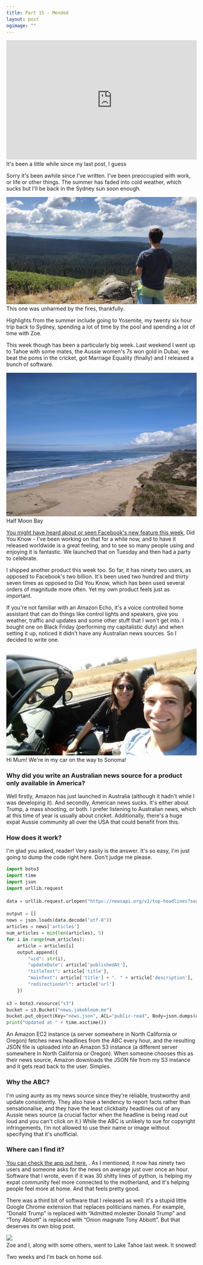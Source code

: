 ```yaml
---
title: Part 15 - Mended
layout: post
ogimage: ""
---
```


<div class="ui one column stackable center aligned grid">
    <div class="row">
        <div class="column">
            <div class="video-container"><iframe width="560" height="315" src="https://www.youtube.com/embed/tJLBkhytjR8?rel=0" frameborder="0" gesture="media" allow="encrypted-media" allowfullscreen></iframe></div>
            <div class="caption">
                It's been a little while since my last post, I guess
            </div>
        </div>
    </div>
</div>

Sorry it's been awhile since I've written. I've been preoccupied with work, or life or other things. The summer has faded into cold weather, which sucks but I'll be back in the Sydney sun soon enough. 

<img src="/img/part15/forest.jpeg" class="ui centered large image" />
<div class="caption">
    This one was unharmed by the fires, thankfully.
</div>

<!--break-->

Highlights from the summer include going to Yosemite, my twenty six hour trip back to Sydney, spending a lot of time by the pool and spending a lot of time with Zoe. 

This week though has been a particularly big week. Last weekend I went up to Tahoe with some mates, the Aussie women's 7s won gold in Dubai, we beat the poms in the cricket, got Marriage Equality (finally) and I released a bunch of software.

<img src="/img/part15/hmb.jpg" class="ui centered large image" />
<div class="caption">
    Half Moon Bay
</div>

[You might have heard about or seen Facebook's new feature this week](https://techcrunch.com/2017/12/05/as-tbh-popularity-wanes-facebook-launches-did-you-know-social-questionnaire/), Did You Know - I've been working on that for a while now, and to have it released worldwide is a great feeling, and to see so many people using and enjoying it is fantastic. We launched that on Tuesday and then had a party to celebrate. 

I shipped another product this week too. So far, it has ninety two users, as opposed to Facebook's two billion. It's been used two hundred and thirty seven times as opposed to Did You Know, which has been used several orders of magnitude more often. Yet my own product feels just as important. 

If you're not familiar with an Amazon Echo, it's a voice controlled home assistant that can do things like control lights and speakers, give you weather, traffic and updates and some other stuff that I won't get into. I bought one on Black Friday (performing my capitalistic duty) and when setting it up, noticed it didn't have any Australian news sources. So I decided to write one. 

<img src="/img/part15/mum.jpg" class="ui centered large image" />
<div class="caption">
    Hi Mum! We're in my car on the way to Sonoma!
</div>

### Why did you write an Australian news source for a product only available in America?
Well firstly, Amazon has just launched in Australia (although it hadn't while I was developing it). And secondly, American news sucks. It's either about Trump, a mass shooting, or both. I prefer listening to Australian news, which at this time of year is usually about cricket. Additionally, there's a huge expat Aussie community all over the USA that could benefit from this. 

### How does it work?
I'm glad you asked, reader! Very easily is the answer. It's so easy, I'm just going to dump the code right here. Don't judge me please.

```python
import boto3
import time
import json
import urllib.request

data = urllib.request.urlopen("https://newsapi.org/v2/top-headlines?sources=abc-news-au").read()

output = []
news = json.loads(data.decode("utf-8"))
articles = news['articles']
num_articles = min(len(articles), 5)
for i in range(num_articles):
    article = articles[i]
    output.append({
        "uid": str(i),
        "updateDate": article['publishedAt'],
        "titleText": article['title'],
        "mainText": article['title'] + ". " + article['description'],
        "redirectionUrl": article['url']
    })

s3 = boto3.resource("s3")
bucket = s3.Bucket("news.jakebloom.me")
bucket.put_object(Key="news.json", ACL="public-read", Body=json.dumps(output), ContentType="application/json")
print("Updated at " + time.asctime())
```

An Amazon EC2 instance (a server somewhere in North California or Oregon) fetches news headlines from the ABC every hour, and the resulting JSON file is uploaded into an Amazon S3 instance (a different server somewhere in North California or Oregon). When someone chooses this as their news source, Amazon downloads the JSON file from my S3 instance and it gets read back to the user. Simples. 

### Why the ABC?
I'm using aunty as my news source since they're reliable, trustworthy and update consistently. They also have a tendency to report facts rather than sensationalise, and they have the least clickbaity headlines out of any Aussie news source (a crucial factor when the headline is being read out loud and you can't click on it.) While the ABC is unlikely to sue for copyright infringements, I’m not allowed to use their name or image without specifying that it's unofficial. 

### Where can I find it?
[You can check the app out here.](https://skills-store.amazon.com/deeplink/dp/B077SXG7JJ)
. As I mentioned, it now has ninety two users and someone asks for the news on average just over once an hour. Software that I wrote, even if it was 30 shitty lines of python, is helping my expat community feel more connected to the motherland, and it's helping people feel more at home. And that feels pretty good. 

There was a third bit of software that I released as well: it's a stupid little Google Chrome extension that replaces politicians names. For example, “Donald Trump” is replaced with “Admitted molester Donald Trump” and “Tony Abbott” is replaced with “Onion magnate Tony Abbott”. But that deserves its own blog post. 

<img src="/img/part15/snow.jpg" class="ui centered large image" />
<div class="caption">
    Zoe and I, along with some others, went to Lake Tahoe last week. It snowed!
</div>

Two weeks and I'm back on home soil. 


